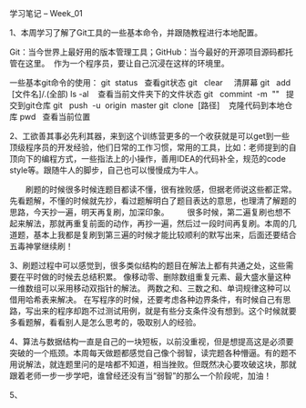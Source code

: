 ﻿学习笔记 – Week_01

1、本周学习了解了Git工具的一些基本命令，并跟随教程进行本地配置。

Git：当今世界上最好用的版本管理工具；GitHub：当今最好的开源项目源码都托管在这里。  作为一个程序员，要让自己沉浸在这样的环境里。

一些基本git命令的使用：
git  status   查看git状态
git   clear     清屏幕
git   add   [文件名]/.(全部)
ls -al    查看当前文件夹下的文件状态
git   commint  -m  ""   提交到git仓库
git   push  -u  origin  master
git  clone  [路径]    克隆代码到本地仓库
pwd   查看当前位置

2、工欲善其事必先利其器，来到这个训练营更多的一个收获就是可以get到一些顶级程序员的开发经验，他们日常的工作习惯，常用的工具，比如：老师提到的自顶向下的编程方式，一些指法上的小操作，善用IDEA的代码补全，规范的code style等。跟随牛人的脚步，自己也可以慢慢成为牛人。

　　刷题的时候很多时候连题目都读不懂，很有挫败感，但据老师说这些都正常。先看题解，不懂的时候就先抄，看过题解明白了题目表达的意思，也理清了解题的思路，今天抄一遍，明天再复刷，加深印象。
　　很多时候，第二遍复刷也想不起来解法，那就再重复前面的动作，再抄一遍，然后过一段时间再复刷。本周的几道题，基本上我都是复刷到第三遍的时候才能比较顺利的默写出来，后面还要结合五毒神掌继续刷！

3、刷题过程中可以感觉到，很多类似结构的题目在解法上都有共通之处，这些需要在平时做的时候去总结积累。
	像移动零、删除数组重复元素、最大盛水量这种一维数组可以采用移动双指针的解法。
	两数之和、三数之和、单词规律这种可以借用哈希表来解决。
	在写程序的时候，还要考虑各种边界条件，有时候自己有思路，写出来的程序却跑不过测试用例，就是有些分支条件没有想到。这个时候就要多看题解，看看别人是怎么思考的，吸取别人的经验。

4、算法与数据结构一直是自己的一块短板，以前没重视，但是想提高这是必须要突破的一个瓶颈。本周每天做题都感觉自己像个弱智，读完题各种懵逼。有的题不用说解法，就连题里问的是啥都不知道，相当挫败。但既然决心要攻破这块，那就跟着老师一步一步学吧，谁曾经还没有当“弱智”的那么一个阶段呢，加油！

5、
